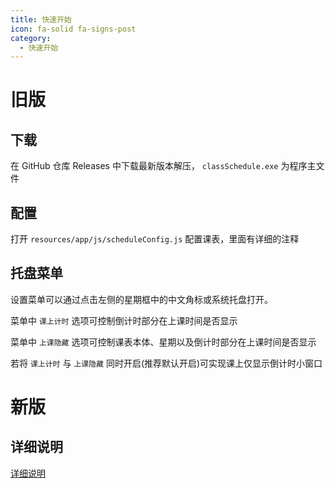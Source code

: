 ```yaml
---
title: 快速开始
icon: fa-solid fa-signs-post
category:
  - 快速开始
---
```


# 旧版

## 下载
在 GitHub 仓库 Releases 中下载最新版本解压， `classSchedule.exe` 为程序主文件

## 配置
打开 `resources/app/js/scheduleConfig.js` 配置课表，里面有详细的注释

## 托盘菜单
设置菜单可以通过点击左侧的星期框中的中文角标或系统托盘打开。

菜单中 `课上计时` 选项可控制倒计时部分在上课时间是否显示

菜单中 `上课隐藏` 选项可控制课表本体、星期以及倒计时部分在上课时间是否显示

若将 `课上计时` 与 `上课隐藏` 同时开启(推荐默认开启)可实现课上仅显示倒计时小窗口

# 新版

## 详细说明
[详细说明](https://github.com/EnderWolf006/ElectronClassSchedule/tree/ECS2.0?tab=readme-ov-file#%E8%AF%A6%E7%BB%86%E8%AF%B4%E6%98%8E)